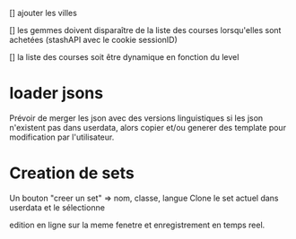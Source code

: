 [] ajouter les villes

[] les gemmes doivent disparaître de la liste des courses 
lorsqu'elles sont achetées (stashAPI avec le cookie sessionID)

[] la liste des courses soit être dynamique en fonction du level



# loader jsons
Prévoir de merger les json avec des versions linguistiques
si les json n'existent pas dans userdata, alors copier et/ou generer des template pour modification par l'utilisateur.

# Creation de sets
Un bouton "creer un set" => nom, classe, langue
Clone le set actuel dans userdata et le sélectionne

edition en ligne sur la meme fenetre et enregistrement en temps reel.